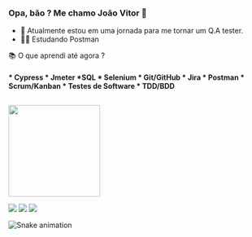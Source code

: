 ### Opa, bão ? Me chamo João Vitor 👋

- 🌱 Atualmente estou em uma jornada para me tornar um Q.A tester.
- 👨‍🎓 Estudando Postman 

📚 O que aprendi até agora ?

   #### * Cypress   * Jmeter   *SQL   * Selenium  * Git/GitHub  * Jira  * Postman   * Scrum/Kanban   * Testes de Software   * TDD/BDD
   ##
<div align="left">
<a href="https://www.linkedin.com/in/joaov-fs/">
<img height="180em" src="https://github-readme-stats.vercel.app/api?username=joaov-fs&show_icons=true&theme=dark&include_all_commits=true&count_private=true"/>

  <a href="https://instagram.com/jao_fs" target="_blank"><img src="https://img.shields.io/badge/-Instagram-%23E4405F?style=for-the-badge&logo=instagram&logoColor=white" target="_blank"></a>
  <a href = "mailto:joaov.fs19@gmail.com"><img src="https://img.shields.io/badge/-Gmail-%23333?style=for-the-badge&logo=gmail&logoColor=white" target="_blank"></a>
  <a href="https://www.linkedin.com/in/joaov-fs" target="_blank"><img src="https://img.shields.io/badge/-LinkedIn-%230077B5?style=for-the-badge&logo=linkedin&logoColor=white" target="_blank"></a> 
 

![Snake animation](https://github.com/joaov-fs/joaov-fs/blob/output/github-contribution-grid-snake.svg)
